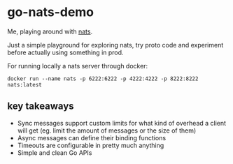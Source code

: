 # go-nats-demo

Me, playing around with [nats](https://nats.io/).

Just a simple playground for exploring nats, try proto code and experiment before actually using something in prod.

For running locally a nats server through docker: 
```
docker run --name nats -p 6222:6222 -p 4222:4222 -p 8222:8222 nats:latest
```

## key takeaways

* Sync messages support custom limits for what kind of overhead a client will get (eg. limit the amount of messages or the size of them)
* Async messages can define their binding functions
* Timeouts are configurable in pretty much anything
* Simple and clean Go APIs